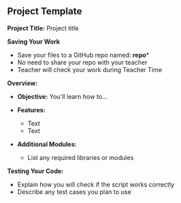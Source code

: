 ## Project Template

**Project Title:** Project title

**Saving Your Work**
* Save your files to a GitHub repo named: **repo***
* No need to share your repo with your teacher
* Teacher will check your work during Teacher Time

**Overview:**
* **Objective:** You'll learn how to...
* **Features:** 
  * Text
  * Text

* **Additional Modules:**
  * List any required libraries or modules

**Testing Your Code:**
* Explain how you will check if the script works correctly
* Describe any test cases you plan to use




